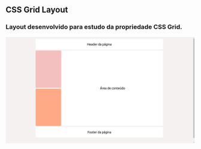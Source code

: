 ## CSS Grid Layout 

### Layout desenvolvido para estudo da propriedade CSS Grid.

![snapshot](https://github.com/ayltonc-soares/layout-grid-study/blob/main/Layout%20Grid.jpg)
